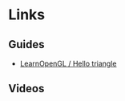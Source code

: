 # Links

## Guides

- [LearnOpenGL / Hello triangle](https://learnopengl.com/Getting-started/Hello-Triangle)

## Videos